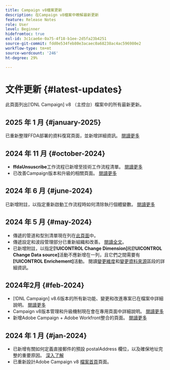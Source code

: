 ```yaml
---
title: Campaign v8檔案更新
description: 在Campaign v8檔案中瞭解最新更新
feature: Release Notes
role: User
level: Beginner
hidefromtoc: true
exl-id: 3c1cae6e-0a75-4f18-b1ee-2d5fa23b4251
source-git-commit: fdd0e534feb80e3acaec0a68238ac4ac596980e2
workflow-type: tm+mt
source-wordcount: '246'
ht-degree: 29%

---
```


# 文件更新 {#latest-updates}

此頁面列出[!DNL Campaign] v8 （主控台）檔案中的所有最新更新。

## 2025 年 1 月 {#january-2025}

已重新整理FFDA部署的資料復寫頁面，並新增詳細資訊。 [閱讀更多](../architecture/replication.md)

## 2024 年 11 月 {#october-2024}

* **ffdaUnsuscribe**&#x200B;工作流程已新增至技術工作流程清單。 [閱讀更多](../../automation/workflow/technical-workflows.md)
* 已改善Campaign版本和升級的相關頁面。 [閱讀更多](upgrades.md)

## 2024 年 6 月 {#june-2024}

已新增附註，以指定重新啟動工作流程時如何清除執行個體變數。 [閱讀更多](../../automation/workflow/start-a-workflow.md)

## 2024 年 5 月 {#may-2024}

* 傳遞的管道和型別清單現在列在[此頁面](create-message.md)中。
* 傳遞設定和波段管理部分已重新組織和改善。 [閱讀全文](../send/configure-and-send.md)。
* 已新增附註，以指定&#x200B;**[!UICONTROL Change Dimension]**&#x200B;和&#x200B;**[!UICONTROL Change Data source]**&#x200B;活動不應新增在一列，且它們之間需要有&#x200B;**[!UICONTROL Enrichement]**&#x200B;活動。 閱讀[變更維度](../../automation/workflow/change-dimension.md)和[變更資料來源](../../automation/workflow/change-data-source.md)區段的詳細資訊。

## 2024年2月 {#feb-2024}

* [!DNL Campaign] v8.6版本的所有新功能、變更和改進專案已在檔案中詳細說明。 [閱讀更多](release-notes.md)
* Campaign v8版本管理和升級機制現在會在專用頁面中詳細說明。 [閱讀更多](upgrades.md)
* 新增Adobe Campaign + Adobe Workfront整合的頁面。 [閱讀更多](../connect/ac-workfront.md)

## 2024 年 1 月 {#jan-2024}

* 已新增有關如何定義直接郵件的預設 postalAddress 欄位，以及確保地址完整的重要原因。 [深入了解](../send/direct-mail.md)
* 已重新設計Adobe Campaign v8 [檔案首頁](../campaign-home.md)頁面。
